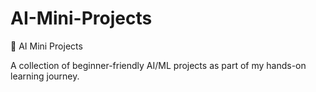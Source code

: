 # AI-Mini-Projects
🧠 AI Mini Projects

A collection of beginner-friendly AI/ML projects as part of my hands-on learning journey.
